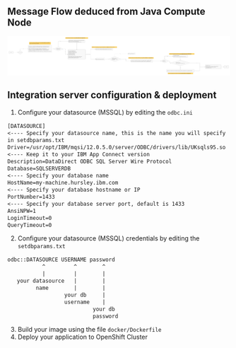 ## Message Flow deduced from Java Compute Node
![Code flow](meta/code.jpg "JCN flow")

## Integration server configuration & deployment
1. Configure your datasource (MSSQL) by editing the `odbc.ini`
```
[DATASOURCE]                                                            <---- Specify your datasource name, this is the name you will specify in setdbparams.txt
Driver=/usr/opt/IBM/mqsi/12.0.5.0/server/ODBC/drivers/lib/UKsqls95.so   <---- Keep it to your IBM App Connect version
Description=DataDirect ODBC SQL Server Wire Protocol
Database=SQLSERVERDB                                                    <---- Specify your database name
HostName=my-machine.hursley.ibm.com                                     <---- Specify your database hostname or IP
PortNumber=1433                                                         <---- Specify your database server port, default is 1433
AnsiNPW=1
LoginTimeout=0
QueryTimeout=0
```
2. Configure your datasource (MSSQL) credentials by editing the `setdbparams.txt`
```
odbc::DATASOURCE USERNAME password
           ^         ^        ^
           |         |        |
   your datasource   |        |
         name        |        |
                  your db     |
                  username    |
                           your db
                           password
```
3. Build your image using the file `docker/Dockerfile`
4. Deploy your application to OpenShift Cluster